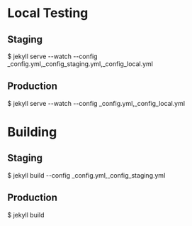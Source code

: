 # Local Testing

## Staging

$ jekyll serve --watch --config _config.yml,_config_staging.yml,_config_local.yml

## Production

$ jekyll serve --watch --config _config.yml,_config_local.yml


# Building

## Staging

$ jekyll build --config _config.yml,_config_staging.yml

## Production

$ jekyll build
